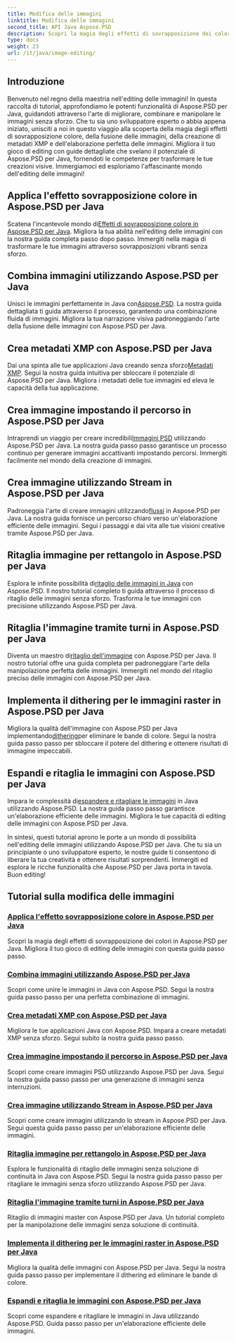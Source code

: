 ```yaml
---
title: Modifica delle immagini
linktitle: Modifica delle immagini
second_title: API Java Aspose.PSD
description: Scopri la magia degli effetti di sovrapposizione dei colori, della fusione delle immagini e dell'elaborazione perfetta delle immagini con Aspose.PSD. Migliora il tuo gioco di editing delle immagini con le nostre guide.
type: docs
weight: 23
url: /it/java/image-editing/
---
```

## Introduzione 

Benvenuto nel regno della maestria nell'editing delle immagini! In questa raccolta di tutorial, approfondiamo le potenti funzionalità di Aspose.PSD per Java, guidandoti attraverso l'arte di migliorare, combinare e manipolare le immagini senza sforzo. Che tu sia uno sviluppatore esperto o abbia appena iniziato, unisciti a noi in questo viaggio alla scoperta della magia degli effetti di sovrapposizione colore, della fusione delle immagini, della creazione di metadati XMP e dell'elaborazione perfetta delle immagini. Migliora il tuo gioco di editing con guide dettagliate che svelano il potenziale di Aspose.PSD per Java, fornendoti le competenze per trasformare le tue creazioni visive. Immergiamoci ed esploriamo l'affascinante mondo dell'editing delle immagini!

## Applica l'effetto sovrapposizione colore in Aspose.PSD per Java

 Scatena l'incantevole mondo di[Effetti di sovrapposizione colore in Aspose.PSD per Java](./color-overlay-effect/). Migliora la tua abilità nell'editing delle immagini con la nostra guida completa passo dopo passo. Immergiti nella magia di trasformare le tue immagini attraverso sovrapposizioni vibranti senza sforzo.

## Combina immagini utilizzando Aspose.PSD per Java

 Unisci le immagini perfettamente in Java con[Aspose.PSD](./combine-images/). La nostra guida dettagliata ti guida attraverso il processo, garantendo una combinazione fluida di immagini. Migliora la tua narrazione visiva padroneggiando l'arte della fusione delle immagini con Aspose.PSD per Java.

## Crea metadati XMP con Aspose.PSD per Java

 Dai una spinta alle tue applicazioni Java creando senza sforzo[Metadati XMP](./create-xmp-metadata/). Segui la nostra guida intuitiva per sbloccare il potenziale di Aspose.PSD per Java. Migliora i metadati delle tue immagini ed eleva le capacità della tua applicazione.

## Crea immagine impostando il percorso in Aspose.PSD per Java

 Intraprendi un viaggio per creare incredibili[Immagini PSD](./create-image-by-setting-path/) utilizzando Aspose.PSD per Java. La nostra guida passo passo garantisce un processo continuo per generare immagini accattivanti impostando percorsi. Immergiti facilmente nel mondo della creazione di immagini.

## Crea immagine utilizzando Stream in Aspose.PSD per Java

 Padroneggia l'arte di creare immagini utilizzando[flussi](./create-image-using-stream/) in Aspose.PSD per Java. La nostra guida fornisce un percorso chiaro verso un'elaborazione efficiente delle immagini. Segui i passaggi e dai vita alle tue visioni creative tramite Aspose.PSD per Java.

## Ritaglia immagine per rettangolo in Aspose.PSD per Java

 Esplora le infinite possibilità di[ritaglio delle immagini in Java](./crop-image-by-rectangle/) con Aspose.PSD. Il nostro tutorial completo ti guida attraverso il processo di ritaglio delle immagini senza sforzo. Trasforma le tue immagini con precisione utilizzando Aspose.PSD per Java.

## Ritaglia l'immagine tramite turni in Aspose.PSD per Java

 Diventa un maestro di[ritaglio dell'immagine](./crop-image-by-shifts/) con Aspose.PSD per Java. Il nostro tutorial offre una guida completa per padroneggiare l'arte della manipolazione perfetta delle immagini. Immergiti nel mondo del ritaglio preciso delle immagini con Aspose.PSD per Java.

## Implementa il dithering per le immagini raster in Aspose.PSD per Java

 Migliora la qualità dell'immagine con Aspose.PSD per Java implementando[dithering](./implement-dithering/)per eliminare le bande di colore. Segui la nostra guida passo passo per sbloccare il potere del dithering e ottenere risultati di immagine impeccabili.

## Espandi e ritaglia le immagini con Aspose.PSD per Java

 Impara le complessità di[espandere e ritagliare le immagini](./expand-and-crop-images/) in Java utilizzando Aspose.PSD. La nostra guida passo passo garantisce un'elaborazione efficiente delle immagini. Migliora le tue capacità di editing delle immagini con Aspose.PSD per Java.

In sintesi, questi tutorial aprono le porte a un mondo di possibilità nell'editing delle immagini utilizzando Aspose.PSD per Java. Che tu sia un principiante o uno sviluppatore esperto, le nostre guide ti consentono di liberare la tua creatività e ottenere risultati sorprendenti. Immergiti ed esplora le ricche funzionalità che Aspose.PSD per Java porta in tavola. Buon editing!
## Tutorial sulla modifica delle immagini
### [Applica l'effetto sovrapposizione colore in Aspose.PSD per Java](./color-overlay-effect/)
Scopri la magia degli effetti di sovrapposizione dei colori in Aspose.PSD per Java. Migliora il tuo gioco di editing delle immagini con questa guida passo passo.
### [Combina immagini utilizzando Aspose.PSD per Java](./combine-images/)
Scopri come unire le immagini in Java con Aspose.PSD. Segui la nostra guida passo passo per una perfetta combinazione di immagini.
### [Crea metadati XMP con Aspose.PSD per Java](./create-xmp-metadata/)
Migliora le tue applicazioni Java con Aspose.PSD. Impara a creare metadati XMP senza sforzo. Segui subito la nostra guida passo passo.
### [Crea immagine impostando il percorso in Aspose.PSD per Java](./create-image-by-setting-path/)
Scopri come creare immagini PSD utilizzando Aspose.PSD per Java. Segui la nostra guida passo passo per una generazione di immagini senza interruzioni.
### [Crea immagine utilizzando Stream in Aspose.PSD per Java](./create-image-using-stream/)
Scopri come creare immagini utilizzando lo stream in Aspose.PSD per Java. Segui questa guida passo passo per un'elaborazione efficiente delle immagini.
### [Ritaglia immagine per rettangolo in Aspose.PSD per Java](./crop-image-by-rectangle/)
Esplora le funzionalità di ritaglio delle immagini senza soluzione di continuità in Java con Aspose.PSD. Segui la nostra guida passo passo per ritagliare le immagini senza sforzo utilizzando Aspose.PSD per Java.
### [Ritaglia l'immagine tramite turni in Aspose.PSD per Java](./crop-image-by-shifts/)
Ritaglio di immagini master con Aspose.PSD per Java. Un tutorial completo per la manipolazione delle immagini senza soluzione di continuità.
### [Implementa il dithering per le immagini raster in Aspose.PSD per Java](./implement-dithering/)
Migliora la qualità delle immagini con Aspose.PSD per Java. Segui la nostra guida passo passo per implementare il dithering ed eliminare le bande di colore.
### [Espandi e ritaglia le immagini con Aspose.PSD per Java](./expand-and-crop-images/)
Scopri come espandere e ritagliare le immagini in Java utilizzando Aspose.PSD. Guida passo passo per un'elaborazione efficiente delle immagini.